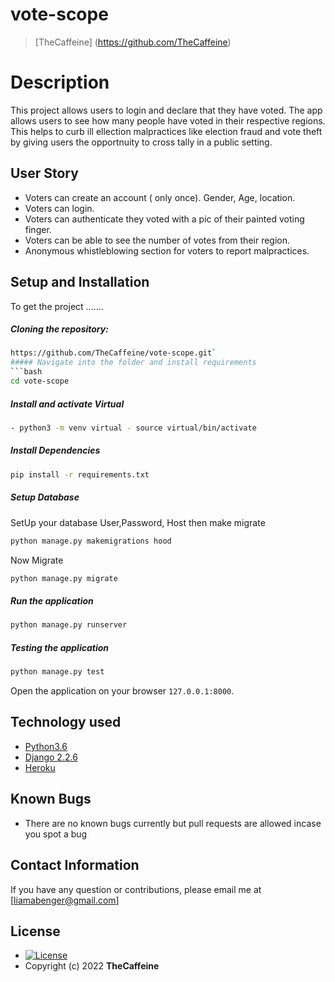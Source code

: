 # vote-scope

 >[TheCaffeine] (https://github.com/TheCaffeine)
   
 # Description  
 This project allows users to login and declare that they have voted. The app allows users to see how many people have voted in their respective regions. This helps to curb ill ellection malpractices like election fraud and vote theft by giving users the opportnuity to cross tally in a public setting.  

 ## User Story  

* Voters can create an account ( only once). Gender, Age, location. 
* Voters can login.
* Voters can authenticate they voted with a pic of their painted voting finger.
* Voters can be able to see the number of votes from their region. 
* Anonymous whistleblowing section for voters to report malpractices. 


 ## Setup and Installation  
 To get the project .......  

 ##### Cloning the repository:  
  ```bash 
https://github.com/TheCaffeine/vote-scope.git`
 ##### Navigate into the folder and install requirements  
  ```bash 
 cd vote-scope

 ```
 ##### Install and activate Virtual  
  ```bash 
 - python3 -m venv virtual - source virtual/bin/activate  
 ```  
 ##### Install Dependencies  
  ```bash 
  pip install -r requirements.txt 
 ```  
  ##### Setup Database  
   SetUp your database User,Password, Host then make migrate  
  ```bash 
 python manage.py makemigrations hood
  ``` 
  Now Migrate  
  ```bash 
  python manage.py migrate 
 ```
 ##### Run the application  
  ```bash 
  python manage.py runserver 
 ``` 
 ##### Testing the application  
  ```bash 
  python manage.py test 
 ```
 Open the application on your browser `127.0.0.1:8000`.  


 ## Technology used  

 * [Python3.6](https://www.python.org/)  
 * [Django 2.2.6](https://docs.djangoproject.com/en/2.2/)  
 * [Heroku](https://heroku.com)  


 ## Known Bugs  
 * There are no known bugs currently but pull requests are allowed incase you spot a bug  

 ## Contact Information   
 If you have any question or contributions, please email me at [liamabenger@gmail.com]  

 ## License 

 * [![License](https://img.shields.io/packagist/l/loopline-systems/closeio-api-wrapper.svg)](https://github.com/Owiti-Charles/Picture-Globe/blob/master/LICENSE)  
 * Copyright (c) 2022 **TheCaffeine**
